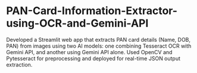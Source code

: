 # PAN-Card-Information-Extractor-using-OCR-and-Gemini-API
Developed a Streamlit web app that extracts PAN card details (Name, DOB, PAN) from images using two AI models: one combining Tesseract OCR with Gemini API, and another using Gemini API alone. Used OpenCV and Pytesseract for preprocessing and deployed for real-time JSON output extraction.

